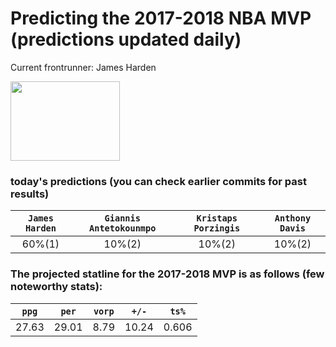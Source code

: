 # Predicting the 2017-2018 NBA MVP (predictions updated daily)
Current frontrunner: James Harden

<img src="http://a.espncdn.com/combiner/i?img=/i/headshots/nba/players/full/3992.png&w=350&h=254" width="175" height="127">

### today's predictions (you can check earlier commits for past results)

| `James Harden` | `Giannis Antetokounmpo` | `Kristaps Porzingis` | `Anthony Davis`
|:---:|:---:|:---:|:---:|
| 60%(1) | 10%(2) | 10%(2) | 10%(2) |

### The projected statline for the 2017-2018 MVP is as follows (few noteworthy stats):

| `ppg` | `per` | `vorp` | `+/-` | `ts%` |
|:---:|:---:|:---:|:---:|:---:|
| 27.63 | 29.01 | 8.79 | 10.24 | 0.606 |